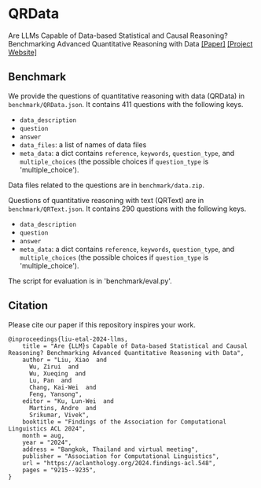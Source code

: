 # QRData
Are LLMs Capable of Data-based Statistical and Causal Reasoning? Benchmarking Advanced Quantitative Reasoning with Data
<a href="https://arxiv.org/abs/2402.17644">[Paper]</a> <a href="https://xxxiaol.github.io/QRData/">[Project Website]</a>

## Benchmark
We provide the questions of quantitative reasoning with data (QRData) in `benchmark/QRData.json`. It contains 411 questions with the following keys.
 - `data_description`
 - `question`
 - `answer`
 - `data_files`: a list of names of data files
 - `meta_data`: a dict contains `reference`, `keywords`, `question_type`, and `multiple_choices` (the possible choices if `question_type` is 'multiple_choice').

Data files related to the questions are in `benchmark/data.zip`.

Questions of quantitative reasoning with text (QRText) are in `benchmark/QRText.json`. It contains 290 questions with the following keys.
 - `data_description`
 - `question`
 - `answer`
 - `meta_data`: a dict contains `reference`, `keywords`, `question_type`, and `multiple_choices` (the possible choices if `question_type` is 'multiple_choice').

The script for evaluation is in 'benchmark/eval.py'. 

## Citation
 Please cite our paper if this repository inspires your work.
```
@inproceedings{liu-etal-2024-llms,
    title = "Are {LLM}s Capable of Data-based Statistical and Causal Reasoning? Benchmarking Advanced Quantitative Reasoning with Data",
    author = "Liu, Xiao  and
      Wu, Zirui  and
      Wu, Xueqing  and
      Lu, Pan  and
      Chang, Kai-Wei  and
      Feng, Yansong",
    editor = "Ku, Lun-Wei  and
      Martins, Andre  and
      Srikumar, Vivek",
    booktitle = "Findings of the Association for Computational Linguistics ACL 2024",
    month = aug,
    year = "2024",
    address = "Bangkok, Thailand and virtual meeting",
    publisher = "Association for Computational Linguistics",
    url = "https://aclanthology.org/2024.findings-acl.548",
    pages = "9215--9235",
}
```